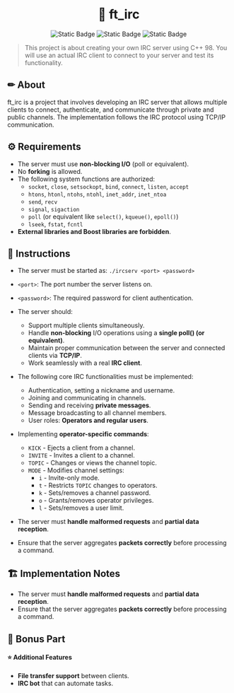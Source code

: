 <h1 align="center"> 📡 ft_irc </h1>

<p align="center">
<img alt="Static Badge" src="https://img.shields.io/badge/42-London-orange"> <img alt="Static Badge" src="https://img.shields.io/badge/language-C++98-blue">  <img alt="Static Badge" src="https://img.shields.io/badge/submitted_in-2025-green">
</p>

>This project is about creating your own IRC server using C++ 98. You will use an actual IRC client to connect to your server and test its functionality.

<h2> ✏ About </h2>
ft_irc is a project that involves developing an IRC server that allows multiple clients to connect, authenticate, and communicate through private and public channels. The implementation follows the IRC protocol using TCP/IP communication.


<h2> ⚙ Requirements </h2>

- The server must use **non-blocking I/O** (poll or equivalent).
- No **forking** is allowed.
- The following system functions are authorized:
  - `socket`, `close`, `setsockopt`, `bind`, `connect`, `listen`, `accept`
  - `htons`, `htonl`, `ntohs`, `ntohl`, `inet_addr`, `inet_ntoa`
  - `send`, `recv`
  - `signal`, `sigaction`
  - `poll` (or equivalent like `select()`, `kqueue()`, `epoll()`)
  - `lseek`, `fstat`, `fcntl`
- **External libraries and Boost libraries are forbidden**.

<h2>  📝 Instructions </h2>

- The server must be started as:
`./ircserv <port> <password>`

- `<port>`: The port number the server listens on.
- `<password>`: The required password for client authentication.
- The server should:
  - Support multiple clients simultaneously.
  - Handle **non-blocking** I/O operations using a **single poll() (or equivalent)**.
  - Maintain proper communication between the server and connected clients via **TCP/IP**.
  - Work seamlessly with a real **IRC client**.
- The following core IRC functionalities must be implemented:
  - Authentication, setting a nickname and username.
  - Joining and communicating in channels.
  - Sending and receiving **private messages**.
  - Message broadcasting to all channel members.
  - User roles: **Operators and regular users**.
- Implementing **operator-specific commands**:
  - `KICK` - Ejects a client from a channel.
  - `INVITE` - Invites a client to a channel.
  - `TOPIC` - Changes or views the channel topic.
  - `MODE` - Modifies channel settings:
    - `i` - Invite-only mode.
    - `t` - Restricts `TOPIC` changes to operators.
    - `k` - Sets/removes a channel password.
    - `o` - Grants/removes operator privileges.
    - `l` - Sets/removes a user limit.

- The server must **handle malformed requests** and **partial data reception**.
- Ensure that the server aggregates **packets correctly** before processing a command.


<h2> 🏗 Implementation Notes </h2>

- The server must **handle malformed requests** and **partial data reception**.
- Ensure that the server aggregates **packets correctly** before processing a command.

<h2> 🌟 Bonus Part </h2>

<h4> ⭐ Additional Features </h4>

- **File transfer support** between clients.
- **IRC bot** that can automate tasks.

